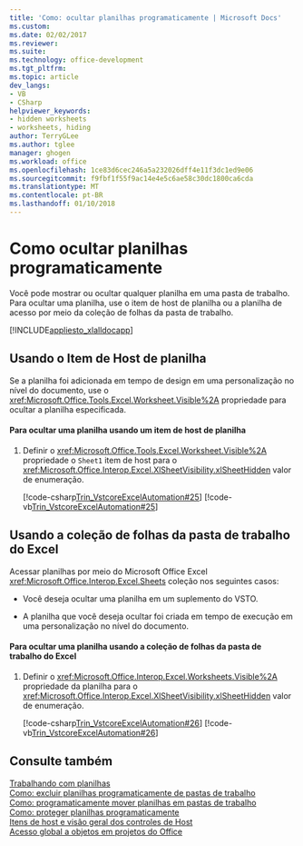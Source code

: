 ```yaml
---
title: 'Como: ocultar planilhas programaticamente | Microsoft Docs'
ms.custom: 
ms.date: 02/02/2017
ms.reviewer: 
ms.suite: 
ms.technology: office-development
ms.tgt_pltfrm: 
ms.topic: article
dev_langs:
- VB
- CSharp
helpviewer_keywords:
- hidden worksheets
- worksheets, hiding
author: TerryGLee
ms.author: tglee
manager: ghogen
ms.workload: office
ms.openlocfilehash: 1ce83d6cec246a5a232026dff4e11f3dc1ed9e06
ms.sourcegitcommit: f9fbf1f55f9ac14e4e5c6ae58c30dc1800ca6cda
ms.translationtype: MT
ms.contentlocale: pt-BR
ms.lasthandoff: 01/10/2018
---
```

# <a name="how-to-programmatically-hide-worksheets"></a>Como ocultar planilhas programaticamente
  Você pode mostrar ou ocultar qualquer planilha em uma pasta de trabalho. Para ocultar uma planilha, use o item de host de planilha ou a planilha de acesso por meio da coleção de folhas da pasta de trabalho.  
  
 [!INCLUDE[appliesto_xlalldocapp](../vsto/includes/appliesto-xlalldocapp-md.md)]  
  
## <a name="using-the-worksheet-host-item"></a>Usando o Item de Host de planilha  
 Se a planilha foi adicionada em tempo de design em uma personalização no nível do documento, use o <xref:Microsoft.Office.Tools.Excel.Worksheet.Visible%2A> propriedade para ocultar a planilha especificada.  
  
#### <a name="to-hide-a-worksheet-using-a-worksheet-host-item"></a>Para ocultar uma planilha usando um item de host de planilha  
  
1.  Definir o <xref:Microsoft.Office.Tools.Excel.Worksheet.Visible%2A> propriedade o `Sheet1` item de host para o <xref:Microsoft.Office.Interop.Excel.XlSheetVisibility.xlSheetHidden> valor de enumeração.  
  
     [!code-csharp[Trin_VstcoreExcelAutomation#25](../vsto/codesnippet/CSharp/Trin_VstcoreExcelAutomationCS/Sheet1.cs#25)]
     [!code-vb[Trin_VstcoreExcelAutomation#25](../vsto/codesnippet/VisualBasic/Trin_VstcoreExcelAutomation/Sheet1.vb#25)]  
  
## <a name="using-the-sheets-collection-of-the-excel-workbook"></a>Usando a coleção de folhas da pasta de trabalho do Excel  
 Acessar planilhas por meio do Microsoft Office Excel <xref:Microsoft.Office.Interop.Excel.Sheets> coleção nos seguintes casos:  
  
-   Você deseja ocultar uma planilha em um suplemento do VSTO.  
  
-   A planilha que você deseja ocultar foi criada em tempo de execução em uma personalização no nível do documento.  
  
#### <a name="to-hide-a-worksheet-using-the-sheets-collection-of-the-excel-workbook"></a>Para ocultar uma planilha usando a coleção de folhas da pasta de trabalho do Excel  
  
1.  Definir o <xref:Microsoft.Office.Interop.Excel.Worksheets.Visible%2A> propriedade da planilha para o <xref:Microsoft.Office.Interop.Excel.XlSheetVisibility.xlSheetHidden> valor de enumeração.  
  
     [!code-csharp[Trin_VstcoreExcelAutomation#26](../vsto/codesnippet/CSharp/Trin_VstcoreExcelAutomationCS/Sheet1.cs#26)]
     [!code-vb[Trin_VstcoreExcelAutomation#26](../vsto/codesnippet/VisualBasic/Trin_VstcoreExcelAutomation/Sheet1.vb#26)]  
  
## <a name="see-also"></a>Consulte também  
 [Trabalhando com planilhas](../vsto/working-with-worksheets.md)   
 [Como: excluir planilhas programaticamente de pastas de trabalho](../vsto/how-to-programmatically-delete-worksheets-from-workbooks.md)   
 [Como: programaticamente mover planilhas em pastas de trabalho](../vsto/how-to-programmatically-move-worksheets-within-workbooks.md)   
 [Como: proteger planilhas programaticamente](../vsto/how-to-programmatically-protect-worksheets.md)   
 [Itens de host e visão geral dos controles de Host](../vsto/host-items-and-host-controls-overview.md)   
 [Acesso global a objetos em projetos do Office](../vsto/global-access-to-objects-in-office-projects.md)  
  